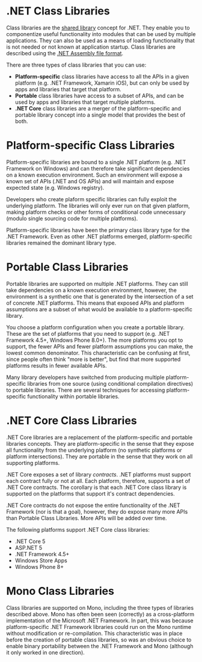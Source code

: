 .NET Class Libraries
====================

Class libraries are the [shared library](http://en.wikipedia.org/wiki/Library_(computing)#Shared_libraries) concept for .NET. They enable you to componentize useful functionality into modules that can be used by multiple applications. They can also be used as a means of loading functionality that is not needed or not known at application startup. Class libraries are described using the [.NET Assembly file format](assembly-format.md).

There are three types of class libraries that you can use:

- **Platform-specific** class libraries have access to all the APIs in a given platform (e.g. .NET Framework, Xamarin iOS), but can only be used by apps and libraries that target that platform.
- **Portable** class libraries have access to a subset of APIs, and can be used by apps and libraries that target multiple platforms.
- **.NET Core** class libraries are a merger of the platform-specific and portable library concept into a single model that provides the best of both.

Platform-specific Class Libraries
=================================

Platform-specific libraries are bound to a single .NET platform (e.g. .NET Framework on Windows) and can therefore take significant dependencies on a known execution environment. Such an environment will expose a known set of APIs (.NET and OS APIs) and will maintain and expose expected state (e.g. Windows registry). 

Developers who create plaform specific libraries can fully exploit the underlying platform. The libraries will only ever run on that given platform, making platform checks or other forms of conditional code unnecessary (modulo single sourcing code for multiple platforms).

Platform-specific libraries have been the primary class library type for the .NET Framework. Even as other .NET platforms emerged, platform-specific libraries remained the dominant library type.

Portable Class Libraries
========================

Portable libraries are supported on multiple .NET platforms. They can still take dependencies on a known execution environment, however, the environment is a synthetic one that is generated by the intersection of a set of concrete .NET platforms. This means that exposed APIs and platform assumptions are a subset of what would be available to a platform-specific library. 

You choose a platform configuration when you create a portable library. These are the set of platforms that you need to support (e.g. .NET Framework 4.5+, Windows Phone 8.0+). The more platforms you opt to support, the fewer APIs and fewer platform assumptions you can make, the lowest common denominator. This characteristic can be confusing at first, since people often think "more is better", but find that more supported platforms results in fewer available APIs.

Many library developers have switched from producing multiple platform-specific libraries from one source (using conditional compilation directives) to portable libraries. There are several techniques for accessing platform-specific functionality within portable libraries.

.NET Core Class Libraries
=========================

.NET Core libraries are a replacement of the platform-specific and portable libraries concepts. They are platform-specific in the sense that they expose all functionality from the underlying platform (no synthetic platforms or platform intersections). They are portable in the sense that they work on all supporting platforms. 

.NET Core exposes a set of library _contracts_. .NET platforms must support each contract fully or not at all. Each platform, therefore, supports a set of .NET Core contracts. The corollary is that each .NET Core class library is supported on the platforms that support it's contract dependencies.

.NET Core contracts do not expose the entire functionality of the .NET Framework (nor is that a goal), however, they do expose many more APIs than Portable Class Libraries. More APIs will be added over time.

The following platforms support .NET Core class libraries:

- .NET Core 5
- ASP.NET 5
- .NET Framework 4.5+
- Windows Store Apps
- Windows Phone 8+

Mono Class Libraries
====================

Class libraries are supported on Mono, including the three types of libraries described above. Mono has often been seen (correctly) as a cross-platform implementation of the Microsoft .NET Framework. In part, this was because platform-specific .NET Framework libraries could run on the Mono runtime without modification or re-compilation. This characteristic was in place before the creation of portable class libraries, so was an obvious choice to enable binary portability between the .NET Framework and Mono (although it only worked in one direction).